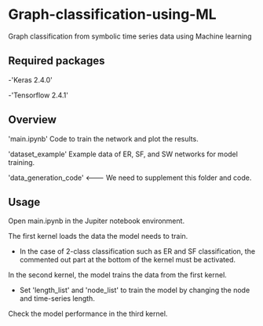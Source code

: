 # Graph-classification-using-ML
Graph classification from symbolic time series data using Machine learning

## Required packages
-'Keras 2.4.0'

-'Tensorflow 2.4.1'

## Overview

'main.ipynb' Code to train the network and plot the results.

'dataset_example' Example data of ER, SF, and SW networks for model training.

'data_generation_code' <--- We need to supplement this folder and code.

## Usage

Open main.ipynb in the Jupiter notebook environment.

The first kernel loads the data the model needs to train. 
- In the case of 2-class classification such as ER and SF classification, the commented out part at the bottom of the kernel must be activated. 

In the second kernel, the model trains the data from the first kernel.
- Set 'length_list' and 'node_list' to train the model by changing the node and time-series length.


Check the model performance in the third kernel.
